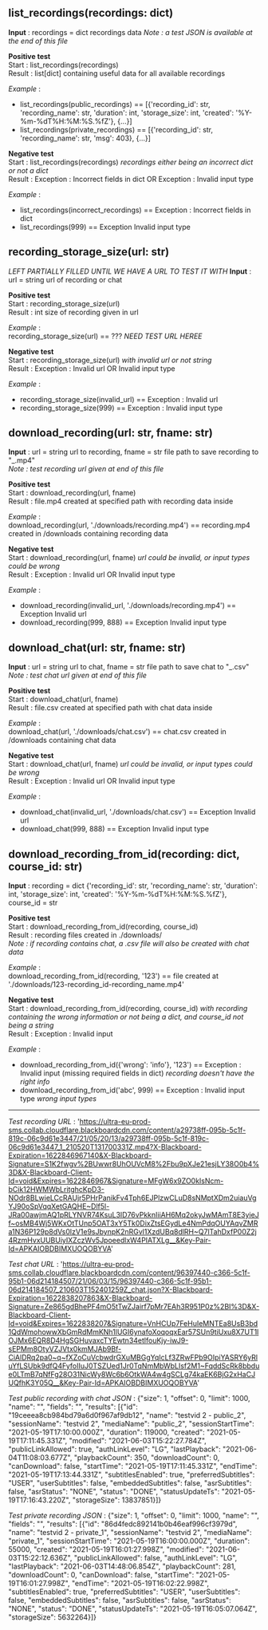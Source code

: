 
## list_recordings(recordings: dict)

**Input** : recordings = dict recordings data
*Note : a test JSON is available at the end of this file*

**Positive test**  
Start : list_recordings(recordings)  
Result : list[dict] containing useful data for all available recordings  

*Example* :  

- list_recordings(public_recordings) == [{'recording_id': str, 'recording_name': str, 'duration': int, 'storage_size': int, 'created': '%Y-%m-%dT%H:%M:%S.%fZ'}, {...}]
- list_recordings(private_recordings) == [{'recording_id': str, 'recording_name': str, 'msg': 403}, {...}]

**Negative test**  
Start : list_recordings(recordings) *recordings either being an incorrect dict or not a dict*  
Result : Exception : Incorrect fields in dict OR Exception : Invalid input type  

*Example* :  

- list_recordings(incorrect_recordings) == Exception : Incorrect fields in dict
- list_recordings(999) == Exception Invalid input type

## recording_storage_size(url: str)
*LEFT PARTIALLY FILLED UNTIL WE HAVE A URL TO TEST IT WITH* 
**Input** : url = string url of recording or chat   

**Positive test**  
Start : recording_storage_size(url)  
Result : int size of recording given in url  

*Example* :  
recording_storage_size(url) == ??? *NEED TEST URL HEREE*

**Negative test**  
Start : recording_storage_size(url) *with invalid url or not string*  
Result : Exception : Invalid url OR Invalid input type  

*Example* :  

- recording_storage_size(invalid_url) == Exception : Invalid url
- recording_storage_size(999) == Exception : Invalid input type

## download_recording(url: str, fname: str)

**Input** : url = string url to recording, fname = str file path to save recording to "_.mp4"  
*Note : test recording url given at end of this file*  

**Positive test**  
Start : download_recording(url, fname)  
Result : file.mp4 created at specified path with recording data inside  

*Example* :  
download_recording(url, './downloads/recording.mp4') == recording.mp4 created in /downloads containing recording data

**Negative test**  
Start : download_recording(url, fname) *url could be invalid, or input types could be wrong*  
Result : Exception : Invalid url OR Invalid input type  

*Example* :  

- download_recording(invalid_url, './downloads/recording.mp4') == Exception Invalid url
- download_recording(999, 888) == Exception Invalid input type

## download_chat(url: str, fname: str)

**Input** : url = string url to chat, fname = str file path to save chat to "_.csv"  
*Note : test chat url given at end of this file*  

**Positive test**  
Start : download_chat(url, fname)  
Result : file.csv created at specified path with chat data inside  

*Example* :  
download_chat(url, './downloads/chat.csv') == chat.csv created in /downloads containing chat data

**Negative test**  
Start : download_chat(url, fname) *url could be invalid, or input types could be wrong*  
Result : Exception : Invalid url OR Invalid input type  

*Example* :  

- download_chat(invalid_url, './downloads/chat.csv') == Exception Invalid url
- download_chat(999, 888) == Exception Invalid input type

## download_recording_from_id(recording: dict, course_id: str)

**Input** : recording = dict {'recording_id': str, 'recording_name': str, 'duration': int, 'storage_size': int, 'created': '%Y-%m-%dT%H:%M:%S.%fZ'}, course_id = str  

**Positive test**  
Start : download_recording_from_id(recording, course_id)  
Result : recording files created in ./downloads/  
*Note : if recording contains chat, a .csv file will also be created with chat data*

*Example* :  
download_recording_from_id(recording, '123') == file created at './downloads/123-recording_id-recording_name.mp4'

**Negative test**  
Start : download_recording_from_id(recording, course_id) *with recording containing the wrong information or not being a dict, and course_id not being a string*  
Result : Exception : Invalid input  

*Example* :  

- download_recording_from_id({'wrong': 'info'}, '123') == Exception : Invalid input (missing required fields in dict) *recording doesn't have the right info*
- download_recording_from_id('abc', 999) == Exception : Invalid input type *wrong input types*

---

*Test recording URL* : 'https://ultra-eu-prod-sms.collab.cloudflare.blackboardcdn.com/content/a29738ff-095b-5c1f-819c-06c9d61e3447/21/05/20/13/a29738ff-095b-5c1f-819c-06c9d61e3447_1_210520T131700331Z.mp4?X-Blackboard-Expiration=1622846967140&X-Blackboard-Signature=S1K2fwgv%2BUwwr8UhOUVcM8%2Fbu9pXJe21esjLY38O0b4%3D&X-Blackboard-Client-Id=void&Expires=1622846967&Signature=MFgW6x9ZO0kIsNcm-bCik12HWMWbLritghcKpD3-NOdr8BLwieLCcRAUjr5PHrPanikFv4Tph6EJPlzwCLuD8sNMptXDm2uiauVgYJ90oSpVqqXetGAQHE~Dlf5l-JRa00awjmAQ1pRLYNVR74KsuL3ID76vPkknIiiAH6Mq2okyJwMAmT8E3yieJf~osMB4Wj5WKxOtTUnp5OAT3xY5Tk0DixZtsEGydLe4NmPdqOUYAqvZMRa1N36P129p8dVs0lzV1e9sJbynpK2nRGvl1XzdUBq8dlRH~Q7lTahDxfP00Z2j4RzmHvxUUBUiyIXZczWv5JpoeedlxW4PIATXLg__&Key-Pair-Id=APKAIOBDBIMXUOQOBYVA'  

*Test chat URL* : 'https://ultra-eu-prod-sms.collab.cloudflare.blackboardcdn.com/content/96397440-c366-5c1f-95b1-06d214184507/21/06/03/15/96397440-c366-5c1f-95b1-06d214184507_210603T152401259Z_chat.json?X-Blackboard-Expiration=1622838207863&X-Blackboard-Signature=Ze865gdBhePF4mO5tTwZJairf7pMr7EAh3R951P0z%2BI%3D&X-Blackboard-Client-Id=void&Expires=1622838207&Signature=VnHCUp7FeHuIeMNTEa8UsB3bd1QdWmohowwXbGmRdMmKNh1lUGI6ynafoXoqoqxEar57SUn9tiUxu8X7UT1lOJMx6EQR8D4HgSGHuvaxcTYEwtn34etlfouKjy-iwJ9-sEPMm8OtyVZJVtx0kmMJAb9Bf-CiAlDRq2pa0~q~fXZoCuVcbwdrGXuMBGgYqIcLf3ZRwFPb9OIpiYASRY6yRluYfLSUbk9dfQ4FyfoIIuJ0TSZUed1Jr0TqNmMbWbLIsf2M1~FqddScRk8bbdue0LTmB7qNfFg28O31NicWy8Wc6b6OtkWA4w4gSCLg74kaEK6BjG2xHaCJUQfhK3Y05Q__&Key-Pair-Id=APKAIOBDBIMXUOQOBYVA'

*Test public recording with chat JSON* : {"size": 1, "offset": 0, "limit": 1000, "name": "", "fields": "", "results": [{"id": "19ceeea8cb984bd79a6d0f967af9db12", "name": "testvid 2 - public_2", "sessionName": "testvid 2", "mediaName": "public_2", "sessionStartTime": "2021-05-19T17:10:00.000Z", "duration": 119000, "created": "2021-05-19T17:11:45.331Z", "modified": "2021-06-03T15:22:27.784Z", "publicLinkAllowed": true, "authLinkLevel": "LG", "lastPlayback": "2021-06-04T11:08:03.677Z", "playbackCount": 350, "downloadCount": 0, "canDownload": false, "startTime": "2021-05-19T17:11:45.331Z", "endTime": "2021-05-19T17:13:44.331Z", "subtitlesEnabled": true, "preferredSubtitles": "USER", "userSubtitles": false, "embeddedSubtitles": false, "asrSubtitles": false, "asrStatus": "NONE", "status": "DONE", "statusUpdateTs": "2021-05-19T17:16:43.220Z", "storageSize": 13837851}]}

*Test private recording JSON* : {"size": 1, "offset": 0, "limit": 1000, "name": "", "fields": "", "results": [{"id": "86d4fedc892141b0b46eaf996cf3979d", "name": "testvid 2 - private_1", "sessionName": "testvid 2", "mediaName": "private_1", "sessionStartTime": "2021-05-19T16:00:00.000Z", "duration": 55000, "created": "2021-05-19T16:01:27.998Z", "modified": "2021-06-03T15:22:12.636Z", "publicLinkAllowed": false, "authLinkLevel": "LG", "lastPlayback": "2021-06-03T14:48:06.854Z", "playbackCount": 281, "downloadCount": 0, "canDownload": false, "startTime": "2021-05-19T16:01:27.998Z", "endTime": "2021-05-19T16:02:22.998Z", "subtitlesEnabled": true, "preferredSubtitles": "USER", "userSubtitles": false, "embeddedSubtitles": false, "asrSubtitles": false, "asrStatus": "NONE", "status": "DONE", "statusUpdateTs": "2021-05-19T16:05:07.064Z", "storageSize": 5632264}]}
